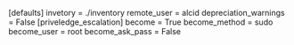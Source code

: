 [defaults]
invetory = ./inventory
remote_user = alcid
depreciation_warnings = False
[priveledge_escalation]
become = True
become_method = sudo
become_user = root
become_ask_pass = False
